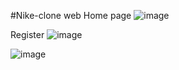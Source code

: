 #Nike-clone web 
Home page
![image](https://github.com/prakan-suma/bekie_web/assets/55022692/b9135be4-4e38-45ed-8ab6-6eca1fa0e1a4)

Register
![image](https://github.com/prakan-suma/bekie_web/assets/55022692/c9eb318f-166a-4ae5-9e2f-51ac1570ade9)

![image](https://github.com/prakan-suma/bekie_web/assets/55022692/6caf7260-663a-42aa-a21e-366412725659)



